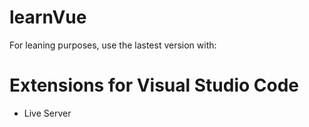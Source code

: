 # learnVue
For leaning purposes, use the lastest version with:
<script src="https://cdn.jsdelivr.net/npm/vue/dist/vue.js"></script>

# Extensions for Visual Studio Code
- Live Server